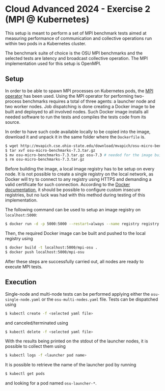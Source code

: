 # Cloud Advanced 2024 - Exercise 2 (MPI @ Kubernetes)

This setup is meant to perform a set of MPI benchmark tests aimed at measuring performance of communication and collective operations run within two pods in a Kubernetes cluster.

The benchmark suite of choice is the OSU MPI benchmarks and the selected tests are latency and broadcast collective operation. The MPI implementation used for this setup is OpenMPI.

## Setup

In order to be able to spawn MPI processes on Kubernetes pods, the [MPI operator](https://github.com/kubeflow/mpi-operator) has been used. Using the MPI operator for performing two-process benchmarks requires a total of three agents: a launcher node and two worker nodes. Job dispatching is done creating a Docker image to be built and deployed to all involved nodes. Such Docker image installs all needed software to run the tests and compiles the tests code from its source.

In order to have such code available locally to be copied into the image, download it and unpack it in the same folder where the `Dockerfile` is.

```bash
$ wget http://mvapich.cse.ohio-state.edu/download/mvapich/osu-micro-benchmarks-7.3.tar.gz
$ tar xvf osu-micro-benchmarks-7.3.tar.gz
$ mv osu-micro-benchmarks-7.3.tar.gz osu-7.3 # needed for the image build to work
$ rm osu-micro-benchmarks-7.3.tar.gz
```

Before building the image, a local image registry has to be setup on every node. It is not possible to create a single registry on the local network, as Docker will try to connect to any registry using HTTPS and demanding a valid certificate for such connection. According to the [Docker documentation](https://docs.docker.com/reference/cli/dockerd/#insecure-registries), it should be possible to configure custom insecure registries, but no luck was had with this method during testing of this implementation.

The following command can be used to setup an image registry on `localhost:5000`:

```bash
$ docker run -d -p 5000:5000 --restart=always --name registry registry:2
```

Then, the required Docker image can be built and pushed to the local registry using

```bash
$ docker build -t localhost:5000/mpi-osu .
$ docker push localhost:5000/mpi-osu
```

After these steps are successfully carried out, all nodes are ready to execute MPI tests.

## Execution

Single-node and multi-node tests can be performed applying either the `osu-single-node.yaml` or the `osu-multi-nodes.yaml` file. Tests can be dispatched using

```bash
$ kubectl create -f <selected yaml file>
```

and canceled/terminated using

```bash
$ kubectl delete -f <selected yaml file>
```

With the results being printed on the stdout of the launcher nodes, it is possible to collect them using

```bash
$ kubectl logs -f <launcher pod name>
```

It is possible to retrieve the name of the launcher pod by running

```bash
$ kubectl get pods
```

and looking for a pod named `osu-launcher-*`.
